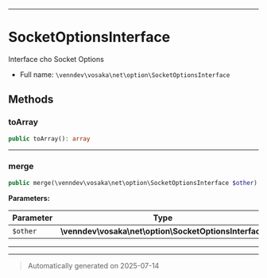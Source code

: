 ***

# SocketOptionsInterface

Interface cho Socket Options



* Full name: `\venndev\vosaka\net\option\SocketOptionsInterface`



## Methods


### toArray



```php
public toArray(): array
```












***

### merge



```php
public merge(\venndev\vosaka\net\option\SocketOptionsInterface $other): self
```








**Parameters:**

| Parameter | Type | Description |
|-----------|------|-------------|
| `$other` | **\venndev\vosaka\net\option\SocketOptionsInterface** |  |





***


***
> Automatically generated on 2025-07-14
